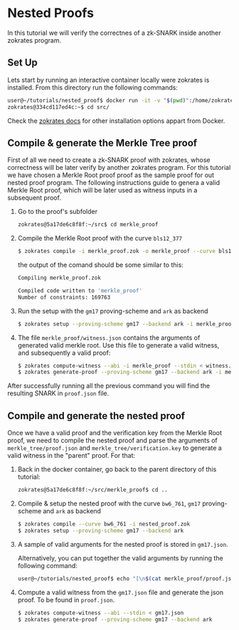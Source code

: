 # Nested Proofs

In this tutorial we will verify the correctnes of a zk-SNARK inside another zokrates program.

## Set Up

Lets start by running an interactive container locally were zokrates is installed. From this directory run the following commands:

```sh
user@~/tutorials/nested_proof$ docker run -it -v "$(pwd)":/home/zokrates/src zokrates/zokrates:0.8.3
zokrates@334cd117ed4c:~$ cd src/
```

Check the [zokrates docs](https://zokrates.github.io/) for other installation options appart from Docker.

## Compile & generate the Merkle Tree proof
First of all we need to create a zk-SNARK proof with zokrates, whose correctness will be later verify by another zokrates program.
For this tutorial we have chosen a Merkle Root proof proof as the sample proof for out nested proof program.
The following instructions guide to genera a valid Merkle Root proof, which will be later used as witness inputs in a subsequent proof.

1. Go to the proof's subfolder
    ```sh
    zokrates@5a17de6c8f8f:~/src$ cd merkle_proof
    ```

2. Compile the Merkle Root proof with the curve `bls12_377` 
   ```sh
   $ zokrates compile -i merkle_proof.zok -o merkle_proof --curve bls12_377
   ```

    the output of the comand should be some similar to this:
    ```sh
    Compiling merkle_proof.zok

    Compiled code written to 'merkle_proof'
    Number of constraints: 169763
    ```

3. Run the setup with the `gm17` proving-scheme and `ark` as backend
   ```sh
   $ zokrates setup --proving-scheme gm17 --backend ark -i merkle_proof
   ```

4. The file `merkle_proof/witness.json` contains the arguments of generated valid merkle root. Use this file to generate a valid witness, and subsequently a valid proof: 
   ```sh
   $ zokrates compute-witness --abi -i merkle_proof --stdin < witness.json
   $ zokrates generate-proof --proving-scheme gm17 --backend ark -i merkle_proof
   ```

After successfully running all the previous command you will find the resulting SNARK in `proof.json` file.

## Compile and generate the nested proof
Once we have a valid proof and the verification key from the Merkle Root proof, we need to compile the nested proof and parse the arguments of `merkle_tree/proof.json` and `merkle_tree/verification.key` to generate a valid witness in the "parent" proof. 
For that:

1. Back in the docker container, go back to the parent directory of this tutorial:
    ```sh
    zokrates@5a17de6c8f8f:~/src/merkle_proof$ cd ..
    ```

1. Compile & setup the nested proof with the curve `bw6_761`, `gm17` proving-scheme and `ark` as backend
   ```sh
   $ zokrates compile --curve bw6_761 -i nested_proof.zok
   $ zokrates setup --proving-scheme gm17 --backend ark
   ```

1.  A sample of valid arguments for the nested proof is stored in `gm17.json`.

    Alternatively, you can put together the valid arguments by running the following command: 
    ```sh
    user@~/tutorials/nested_proof$ echo "[\n$(cat merkle_proof/proof.json | jq '{proof, inputs}'), $(cat merkle_proof/verification.key | jq 'del(.scheme,.curve)')\n]" > jq > gm17.json
    ```

2. Compute a valid witness from the `gm17.json` file and generate the json proof.
To be found in `proof.json`.
   ```sh
   $ zokrates compute-witness --abi --stdin < gm17.json
   $ zokrates generate-proof --proving-scheme gm17 --backend ark
   ```


